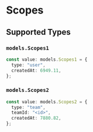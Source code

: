 # Scopes


## Supported Types

### `models.Scopes1`

```typescript
const value: models.Scopes1 = {
  type: "user",
  createdAt: 6949.11,
};
```

### `models.Scopes2`

```typescript
const value: models.Scopes2 = {
  type: "team",
  teamId: "<id>",
  createdAt: 7880.82,
};
```

